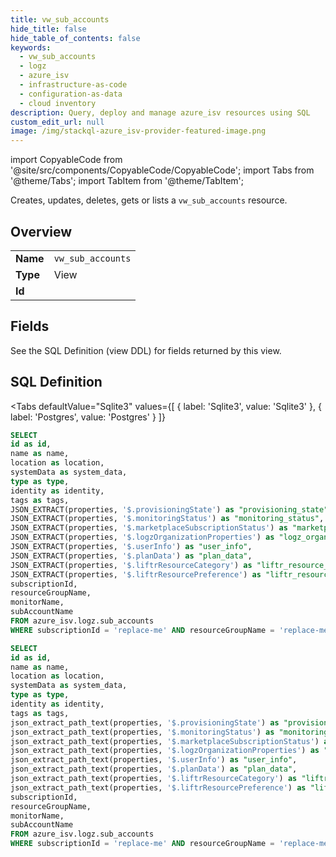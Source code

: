 ```yaml
--- 
title: vw_sub_accounts
hide_title: false
hide_table_of_contents: false
keywords:
  - vw_sub_accounts
  - logz
  - azure_isv
  - infrastructure-as-code
  - configuration-as-data
  - cloud inventory
description: Query, deploy and manage azure_isv resources using SQL
custom_edit_url: null
image: /img/stackql-azure_isv-provider-featured-image.png
---
```


import CopyableCode from '@site/src/components/CopyableCode/CopyableCode';
import Tabs from '@theme/Tabs';
import TabItem from '@theme/TabItem';

Creates, updates, deletes, gets or lists a <code>vw_sub_accounts</code> resource.

## Overview
<table><tbody>
<tr><td><b>Name</b></td><td><code>vw_sub_accounts</code></td></tr>
<tr><td><b>Type</b></td><td>View</td></tr>
<tr><td><b>Id</b></td><td><CopyableCode code="azure_isv.logz.vw_sub_accounts" /></td></tr>
</tbody></table>

## Fields

See the SQL Definition (view DDL) for fields returned by this view.

## SQL Definition

<Tabs
defaultValue="Sqlite3"
values={[
{ label: 'Sqlite3', value: 'Sqlite3' },
{ label: 'Postgres', value: 'Postgres' }
]}
>
<TabItem value="Sqlite3">

```sql
SELECT
id as id,
name as name,
location as location,
systemData as system_data,
type as type,
identity as identity,
tags as tags,
JSON_EXTRACT(properties, '$.provisioningState') as "provisioning_state",
JSON_EXTRACT(properties, '$.monitoringStatus') as "monitoring_status",
JSON_EXTRACT(properties, '$.marketplaceSubscriptionStatus') as "marketplace_subscription_status",
JSON_EXTRACT(properties, '$.logzOrganizationProperties') as "logz_organization_properties",
JSON_EXTRACT(properties, '$.userInfo') as "user_info",
JSON_EXTRACT(properties, '$.planData') as "plan_data",
JSON_EXTRACT(properties, '$.liftrResourceCategory') as "liftr_resource_category",
JSON_EXTRACT(properties, '$.liftrResourcePreference') as "liftr_resource_preference",
subscriptionId,
resourceGroupName,
monitorName,
subAccountName
FROM azure_isv.logz.sub_accounts
WHERE subscriptionId = 'replace-me' AND resourceGroupName = 'replace-me' AND monitorName = 'replace-me';
```

</TabItem>
<TabItem value="Postgres">

```sql
SELECT
id as id,
name as name,
location as location,
systemData as system_data,
type as type,
identity as identity,
tags as tags,
json_extract_path_text(properties, '$.provisioningState') as "provisioning_state",
json_extract_path_text(properties, '$.monitoringStatus') as "monitoring_status",
json_extract_path_text(properties, '$.marketplaceSubscriptionStatus') as "marketplace_subscription_status",
json_extract_path_text(properties, '$.logzOrganizationProperties') as "logz_organization_properties",
json_extract_path_text(properties, '$.userInfo') as "user_info",
json_extract_path_text(properties, '$.planData') as "plan_data",
json_extract_path_text(properties, '$.liftrResourceCategory') as "liftr_resource_category",
json_extract_path_text(properties, '$.liftrResourcePreference') as "liftr_resource_preference",
subscriptionId,
resourceGroupName,
monitorName,
subAccountName
FROM azure_isv.logz.sub_accounts
WHERE subscriptionId = 'replace-me' AND resourceGroupName = 'replace-me' AND monitorName = 'replace-me';
```

</TabItem>
</Tabs>
